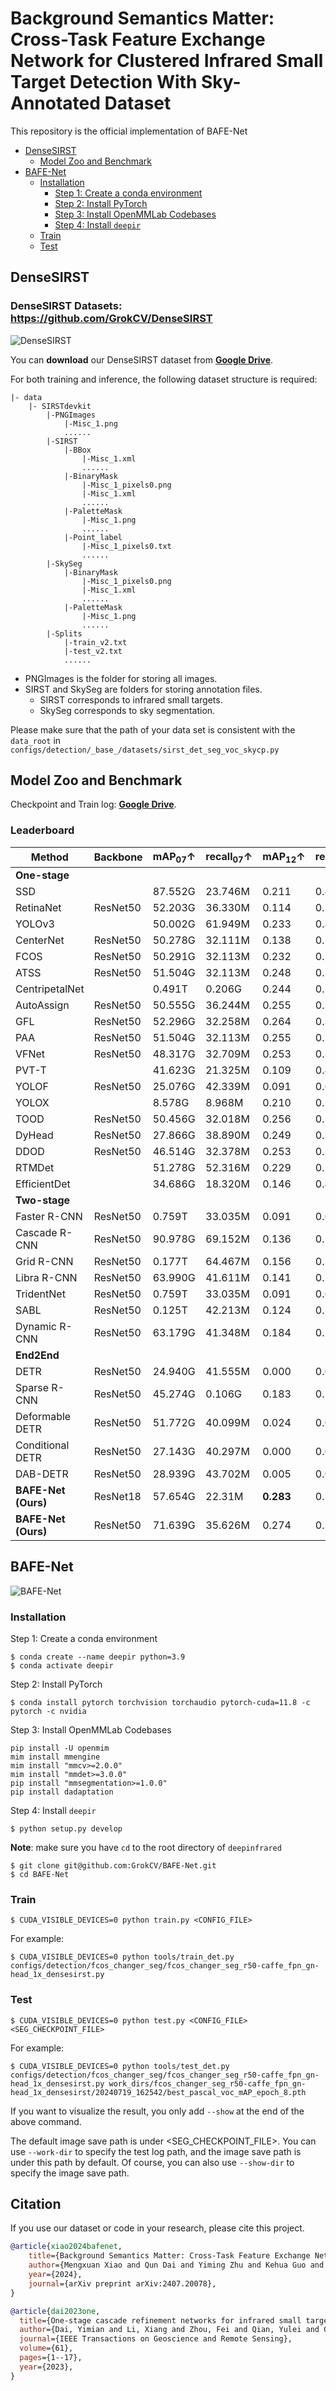 # Background Semantics Matter: Cross-Task Feature Exchange Network for Clustered Infrared Small Target Detection With Sky-Annotated Dataset

This repository is the official implementation of BAFE-Net

- [DenseSIRST](#densesirst)
    - [Model Zoo and Benchmark](#model-zoo-and-benchmark)
- [BAFE-Net](#bafenet)
    - [Installation](#installation)
        - [Step 1: Create a conda environment](#step-1-create-a-conda-environment)
        - [Step 2: Install PyTorch](#step-2-install-pytorch)
        - [Step 3: Install OpenMMLab Codebases](#step-3-install-openmmlab-codebases)
        - [Step 4: Install `deepir`](#step-4-install-deepir)
    - [Train](#train)
    - [Test](#test)


## DenseSIRST

### DenseSIRST Datasets: https://github.com/GrokCV/DenseSIRST

![DenseSIRST](./docs/figure3.jpg)

You can **download** our DenseSIRST dataset from [**Google Drive**](https://drive.google.com/uc?export=download&id=1PY0d1WuCjf_3wAIjDSNhYxREVK27OLzl).<br>

For both training and inference, the following dataset structure is required:

```angular2html
|- data
    |- SIRSTdevkit
        |-PNGImages
            |-Misc_1.png
            ......
        |-SIRST
            |-BBox
                |-Misc_1.xml
                ......
            |-BinaryMask
                |-Misc_1_pixels0.png
                |-Misc_1.xml
                ......
            |-PaletteMask
                |-Misc_1.png
                ......
            |-Point_label
                |-Misc_1_pixels0.txt
                ......
        |-SkySeg
            |-BinaryMask
                |-Misc_1_pixels0.png
                |-Misc_1.xml
                ......
            |-PaletteMask
                |-Misc_1.png
                ......
        |-Splits
            |-train_v2.txt
            |-test_v2.txt
            ......
```

- PNGImages is the folder for storing all images.
- SIRST and SkySeg are folders for storing annotation files.
    - SIRST corresponds to infrared small targets.
    - SkySeg corresponds to sky segmentation.

Please make sure that the path of your data set is consistent with the `data_root` in `configs/detection/_base_/datasets/sirst_det_seg_voc_skycp.py`


## Model Zoo and Benchmark

Checkpoint and Train log: [**Google Drive**](https://drive.google.com/uc?export=download&id=1li_WjUHAlO_2wOImO5yV16ISFDJc1LT5).<br>

### Leaderboard

| Method | Backbone | mAP<sub>07</sub>↑ | recall<sub>07</sub>↑ | mAP<sub>12</sub>↑ | recall<sub>12</sub>↑ | Flops↓ | Params↓ |
| - | - | - | - | - | - | - | - |
| **One-stage** | | | | | | | |            |
| SSD                 |          | 87.552G | 23.746M | 0.211 | 0.421 | 0.178 | 0.424 |
| RetinaNet           | ResNet50 | 52.203G | 36.330M | 0.114 | 0.510 | 0.086 | 0.523 |
| YOLOv3              |          | 50.002G | 61.949M | 0.233 | 0.424 | 0.207 | 0.413 |
| CenterNet           | ResNet50 | 50.278G | 32.111M | 0.138 | 0.316 | 0.124 | 0.317 |
| FCOS                | ResNet50 | 50.291G | 32.113M | 0.232 | 0.315 | 0.204 | 0.324 |
| ATSS                | ResNet50 | 51.504G | 32.113M | 0.248 | 0.327 | 0.202 | 0.326 |
| CentripetalNet      |          | 0.491T  | 0.206G  | 0.244 | 0.259 | 0.201 | 0.244 |
| AutoAssign          | ResNet50 | 50.555G | 36.244M | 0.255 | 0.354 | 0.180 | 0.314 |
| GFL                 | ResNet50 | 52.296G | 32.258M | 0.264 | 0.367 | 0.230 | 0.317 |
| PAA                 | ResNet50 | 51.504G | 32.113M | 0.255 | 0.545 | 0.228 | 0.551 |
| VFNet               | ResNet50 | 48.317G | 32.709M | 0.253 | 0.336 | 0.214 | 0.336 |
| PVT-T               |          | 41.623G | 21.325M | 0.109 | 0.481 | 0.093 | 0.501 |
| YOLOF               | ResNet50 | 25.076G | 42.339M | 0.091 | 0.009 | 0.002 | 0.009 |
| YOLOX               |          | 8.578G  | 8.968M  | 0.210 | 0.341 | 0.180 | 0.331 |
| TOOD                | ResNet50 | 50.456G | 32.018M | 0.256 | 0.355 | 0.226 | 0.342 |
| DyHead              | ResNet50 | 27.866G | 38.890M | 0.249 | 0.335 | 0.189 | 0.328 |
| DDOD                | ResNet50 | 46.514G | 32.378M | 0.253 | 0.335 | 0.230 | 0.351 |
| RTMDet              |          | 51.278G | 52.316M | 0.229 | 0.349 | 0.212 | 0.350 |
| EfficientDet        |          | 34.686G | 18.320M | 0.146 | 0.464 | 0.094 | 0.517 |
| **Two-stage** | | | | | | | |
| Faster R-CNN        | ResNet50 | 0.759T  | 33.035M | 0.091 | 0.022 | 0.015 | 0.029 |
| Cascade R-CNN       | ResNet50 | 90.978G | 69.152M | 0.136 | 0.188 | 0.139 | 0.194 |
| Grid R-CNN          | ResNet50 | 0.177T  | 64.467M | 0.156 | 0.122 | 0.104 | 0.190 |
| Libra R-CNN         | ResNet50 | 63.990G | 41.611M | 0.141 | 0.142 | 0.085 | 0.120 |
| TridentNet          | ResNet50 | 0.759T  | 33.035M | 0.091 | 0.009 | 0.014 | 0.021 |
| SABL                | ResNet50 | 0.125T  | 42.213M | 0.124 | 0.104 | 0.104 | 0.171 |
| Dynamic R-CNN       | ResNet50 | 63.179G | 41.348M | 0.184 | 0.235 | 0.111 | 0.190 |
| **End2End** | | | | | | | |
| DETR                | ResNet50 | 24.940G | 41.555M | 0.000 | 0.000 | 0.000 | 0.000 |
| Sparse R-CNN        | ResNet50 | 45.274G | 0.106G  | 0.183 | 0.572 | 0.154 | 0.614 |
| Deformable DETR     | ResNet50 | 51.772G | 40.099M | 0.024 | 0.016 | 0.018 | 0.197 |
| Conditional DETR    | ResNet50 | 27.143G | 40.297M | 0.000 | 0.000 | 0.000 | 0.001 |
| DAB-DETR            | ResNet50 | 28.939G | 43.702M | 0.005 | 0.054 | 0.000 | 0.001 |
| **BAFE-Net (Ours)** | ResNet18 | 57.654G | 22.31M  | **0.283** | 0.335 | 0.233 | 0.325 |
| **BAFE-Net (Ours)** | ResNet50 | 71.639G | 35.626M | 0.274 | 0.342 | **0.248** | 0.338 |


## BAFE-Net

![BAFE-Net](./docs/BAFE-Net-Arch.jpg)

### Installation

Step 1: Create a conda environment

```shell
$ conda create --name deepir python=3.9
$ conda activate deepir
```

Step 2: Install PyTorch

```shell
$ conda install pytorch torchvision torchaudio pytorch-cuda=11.8 -c pytorch -c nvidia
```

Step 3: Install OpenMMLab Codebases

```shell
pip install -U openmim
mim install mmengine
mim install "mmcv>=2.0.0"
mim install "mmdet>=3.0.0"
pip install "mmsegmentation>=1.0.0"
pip install dadaptation
```

Step 4: Install `deepir`

```shell
$ python setup.py develop
```

**Note**: make sure you have `cd` to the root directory of `deepinfrared`

```shell
$ git clone git@github.com:GrokCV/BAFE-Net.git
$ cd BAFE-Net
```


### Train

```shell
$ CUDA_VISIBLE_DEVICES=0 python train.py <CONFIG_FILE>
```

For example:

```shell
$ CUDA_VISIBLE_DEVICES=0 python tools/train_det.py configs/detection/fcos_changer_seg/fcos_changer_seg_r50-caffe_fpn_gn-head_1x_densesirst.py
```

### Test

```shell
$ CUDA_VISIBLE_DEVICES=0 python test.py <CONFIG_FILE> <SEG_CHECKPOINT_FILE>
```

For example:

```shell
$ CUDA_VISIBLE_DEVICES=0 python tools/test_det.py configs/detection/fcos_changer_seg/fcos_changer_seg_r50-caffe_fpn_gn-head_1x_densesirst.py work_dirs/fcos_changer_seg_r50-caffe_fpn_gn-head_1x_densesirst/20240719_162542/best_pascal_voc_mAP_epoch_8.pth
```

If you want to visualize the result, you only add ```--show``` at the end of the above command.

The default image save path is under <SEG_CHECKPOINT_FILE>. You can use `--work-dir` to specify the test log path, and the image save path is under this path by default. Of course, you can also use `--show-dir` to specify the image save path.

## Citation

If you use our dataset or code in your research, please cite this project.

```bibtex
@article{xiao2024bafenet,
	title={Background Semantics Matter: Cross-Task Feature Exchange Network for Clustered Infrared Small Target Detection With Sky-Annotated Dataset}, 
	author={Mengxuan Xiao and Qun Dai and Yiming Zhu and Kehua Guo and Huan Wang and Xiangbo Shu and Jian Yang and Yimian Dai},
	year={2024},
	journal={arXiv preprint arXiv:2407.20078},
}

@article{dai2023one,
  title={One-stage cascade refinement networks for infrared small target detection},
  author={Dai, Yimian and Li, Xiang and Zhou, Fei and Qian, Yulei and Chen, Yaohong and Yang, Jian},
  journal={IEEE Transactions on Geoscience and Remote Sensing},
  volume={61},
  pages={1--17},
  year={2023},
}
```
